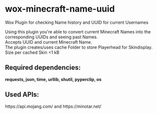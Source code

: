 # wox-minecraft-name-uuid
Wox Plugin for checking Name history and UUID for current Usernames

Using this plugin you're able to convert current Minecraft Names into the corresponding UUIDs and seeing past Names.<br/>
Accepts UUID and current Minecraft Name.<br/>
The plugin creates/uses cache Folder to store Playerhead for Skindisplay. Size per cached Skin <1 kB

<h2>Required dependencies:</h2>
<b>requests, json, time, urllib, shutil, pyperclip, os</b>
<h2>Used APIs:</h2> 
https://api.mojang.com/ and https://minotar.net/
